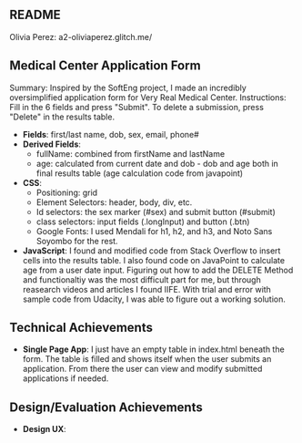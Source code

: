 README
---
Olivia Perez: a2-oliviaperez.glitch.me/

## Medical Center Application Form
Summary: Inspired by the SoftEng project, I made an incredibly oversimplified application form for Very Real Medical Center.
Instructions: Fill in the 6 fields and press "Submit". To delete a submission, press "Delete" in the results table.
- **Fields**: first/last name, dob, sex, email, phone#
- **Derived Fields**:
  - fullName: combined from firstName and lastName
  - age: calculated from current date and dob - dob and age both in final results table (age calculation code from javapoint)
- **CSS**:
  - Positioning: grid 
  - Element Selectors: header, body, div, etc.
  - Id selectors: the sex marker (#sex) and submit button (#submit)
  - class selectors: input fields (.longInput) and button (.btn) 
  - Google Fonts: I used Mendali for h1, h2, and h3, and Noto Sans Soyombo for the rest.
- **JavaScript**: 
I found and modified code from Stack Overflow to insert cells into the results table. I also found code on JavaPoint to calculate age from a user date input. Figuring out how to add the DELETE Method and functionaltiy was the most difficult part for me, but through reasearch videos and articles I found IIFE. With trial and error with sample code from Udacity, I was able to figure out a working solution.

## Technical Achievements
- **Single Page App**: I just have an empty table in index.html beneath the form. The table is filled and shows 
itself when the user submits an application. From there the user can view and modify submitted applications if needed.

## Design/Evaluation Achievements
- **Design UX**: 
